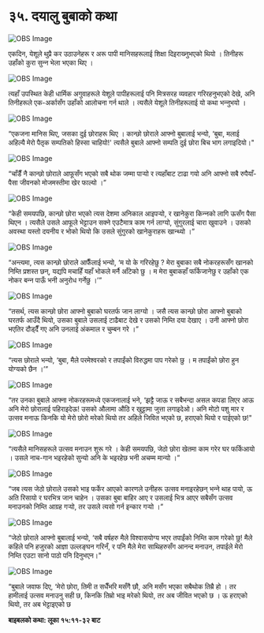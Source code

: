 # ३५. दयालु बुबाको कथा

![OBS Image](https://cdn.door43.org/obs/jpg/360px/obs-en-35-01.jpg)

एकदिन, येशूले थुप्रै कर उठाउनेहरू र अरू पापी मानिसहरूलाई शिक्षा दिइराख्‍नुभएको थियो । तिनीहरू उहाँको कुरा सुन्‍न भेला भएका थिए ।

![OBS Image](https://cdn.door43.org/obs/jpg/360px/obs-en-35-02.jpg)

त्यहाँ उपस्थित केही धार्मिक अगुवाहरूले येशूले पापीहरूलाई पनि मित्रसरह व्यवहार गरिरहनुभएको देखे, अनि तिनीहरूले एक-अर्कासँग उहाँको आलोचना गर्न थाले । त्यसैले येशूले तिनीहरूलाई यो कथा भन्‍नुभयो ।

![OBS Image](https://cdn.door43.org/obs/jpg/360px/obs-en-35-03.jpg)

“एकजना मानिस थिए, जसका दुई छोराहरू थिए । कान्छो छोराले आफ्नो बुबालाई भन्यो, ‘बुबा, मलाई अहिल्यै मेरो पैतृक सम्पतिको हिस्सा चाहियो!' त्यसैले बुबाले आफ्‍नो सम्पति दुई छोरा बिच भाग लगाइदियो।"

![OBS Image](https://cdn.door43.org/obs/jpg/360px/obs-en-35-04.jpg)

“चाँडैँ नै कान्छो छोराले आफूसँग भएको सबै थोक जम्मा पार्‍यो र त्यहाँबाट टाढा गयो अनि आफ्नो सबै रुपैयाँ-पैसा जीवनको मोजमस्तीमा खेर फाल्यो ।”

![OBS Image](https://cdn.door43.org/obs/jpg/360px/obs-en-35-05.jpg)

“केही समयपछि, कान्छो छोरा भएको त्यस देशमा अनिकाल आइपर्‍यो, र खानेकुरा किन्‍नको लागि ऊसँग पैसा थिएन । त्यसैले उसले आफूले भेट्टाउन सक्ने एउटैमात्र काम गर्न लाग्यो, सुंगुरलाई चारा खुवाउने । उसको अवस्था यस्तो दयनीय र भोको थियो कि उसले सुंगुरको खानेकुराहरू खान्थ्यो ।”

![OBS Image](https://cdn.door43.org/obs/jpg/360px/obs-en-35-06.jpg)

“अन्त्यमा, त्यस कान्छो छोराले आफैँलाई भन्यो, ‘म यो के गरिरहेछु ? मेरा बुबाका सबै नोकरहरूसँग खानको निम्ति प्रशस्त छन्, यद्यपि मचाहिँ यहाँ भोकले मर्नै आँटेको छु । म मेरा बुबाकहाँ फर्किजानेछु र उहाँको एक नोकर बन्‍न पाऊँ भनी अनुरोध गर्नेछु ।’”

![OBS Image](https://cdn.door43.org/obs/jpg/360px/obs-en-35-07.jpg)

“तसर्थ, त्यस कान्छो छोरा आफ्नो बुबाको घरतर्फ जान लाग्यो । जसै त्यस कान्छो छोरा आफ्नो बुबाको घरतर्फ आउँदै थियो, उसका बुबाले उसलाई टाढैबाट देखे र उसको निम्ति दया देखाए । उनी आफ्नो छोरा भएतिर दौड्दैँ गए अनि उनलाई अंकमाल र चुम्बन गरे ।”

![OBS Image](https://cdn.door43.org/obs/jpg/360px/obs-en-35-08.jpg)

“त्यस छोराले भन्यो, ‘बुबा, मैले परमेश्‍वरको र तपाईंको विरुद्धमा पाप गरेको छु । म तपाईंको छोरा हुन योग्‍यको छैन ।’”

![OBS Image](https://cdn.door43.org/obs/jpg/360px/obs-en-35-09.jpg)

“तर उनका बुबाले आफ्ना नोकरहरूमध्ये एकजनालाई भने, ‘झट्टै जाऊ र सबैभन्दा असल कपडा लिएर आऊ अनि मेरो छोरालाई पहिराइदेऊ! उसको औलामा औठि र खुट्टामा जुत्ता लगाइदेओ। अनि मोटो पशु मार र उत्‍सव मनाऊ किनकि यो मेरो छोरो मरेको थियो तर अहिले जिवित भएको छ, हराएको थियो र पाईएको छ!"

![OBS Image](https://cdn.door43.org/obs/jpg/360px/obs-en-35-10.jpg)

“त्यसैले मानिसहरूले उत्सव मनाउन शुरू गरे । केही समयपछि, जेठो छोरा खेतमा काम गरेर घर फर्किआयो । उसले नाच-गान भइरहेको सुन्यो अनि के भइरहेछ भनी अचम्म मान्यो ।”

![OBS Image](https://cdn.door43.org/obs/jpg/360px/obs-en-35-11.jpg)

“जब त्यस जेठो छोराले उसको भाइ फर्केर आएको कारणले उनीहरू उत्सव मनाइरहेछन् भन्‍ने थाह पायो, ऊ अति रिसायो र घरभित्र जान चाहेन । उसका बुबा बाहिर आए र उसलाई भित्र आएर सबैसँग उत्सव मनाउनको निम्ति आग्रह गर्‍यो, तर उसले त्यसो गर्न इन्कार गर्‍यो ।”

![OBS Image](https://cdn.door43.org/obs/jpg/360px/obs-en-35-12.jpg)

“जेठो छोराले आफ्नो बुबालाई भन्यो, ‘सबै वर्षहरु मैले विश्‍वासयोग्य भएर तपाईंको निम्ति काम गरेको छु! मैले कहिले पनि हजुरको आज्ञा उल्‍लङ्‍घन गरिनँ, र पनि मैले मेरा साथिहरुसँग आनन्‍द मनाउन, तपाईले मेरो निम्‍ति एउटा सानो पाठो पनि दिनुभएन।"

![OBS Image](https://cdn.door43.org/obs/jpg/360px/obs-en-35-13.jpg)

“बुबाले जवाफ दिए, ‘मेरो छोरा, तिमी त सधैँभरि मसँगै छौ, अनि मसँग भएका सबैथोक तिम्रै हो । तर हामीलाई उत्सव मनाउनु सही छ, किनकि तिम्रो भाइ मरेको थियो, तर अब जीवित
भएको  छ । ऊ हराएको थियो, तर अब भेट्टाइएको छ

__बाइबलको कथा: लूका १५:११-३२ बाट__
